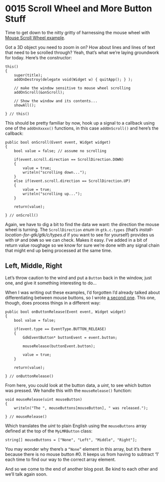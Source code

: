 # 0015 Scroll Wheel and More Button Stuff

Time to get down to the nitty gritty of harnessing the mouse wheel with [Mouse Scroll Wheel example](https://github.com/rontarrant/gtkDcoding/blob/master/005_mouse/mouse_005_05_scroll_wheel.d).

Got a 3D object you need to zoom in on? How about lines and lines of text that need to be scrolled through? Yeah, that’s what we’re laying groundwork for today. Here’s the constructor:

	this()
	{
		super(title);
		addOnDestroy(delegate void(Widget w) { quitApp(); } );
		
		// make the window sensitive to mouse wheel scrolling
		addOnScroll(&onScroll);
		
		// Show the window and its contents...
		showAll();
		
	} // this()

This should be pretty familiar by now, hook up a signal to a callback using one of the `addOnXxxxx()` functions, in this case `addOnScroll()` and here’s the callback:

	public bool onScroll(Event event, Widget widget)
	{
		bool value = false; // assume no scrolling
		
		if(event.scroll.direction == ScrollDirection.DOWN)
		{
			value = true;
			writeln("scrolling down...");
		}
		else if(event.scroll.direction == ScrollDirection.UP)
		{
			value = true;
			writeln("scrolling up...");
		}

		return(value);

	} // onScroll()

Again, we have to dig a bit to find the data we want: the direction the mouse wheel is turning. The `ScrollDirection` *enum* in `gtk.c.types` (that’s *install-location-for-gtk/gtk/c/types.d* if you want to see for yourself) provides us with `UP` and `DOWN` so we can check. Makes it easy. I’ve added in a bit of return value roughage so we know for sure we’re done with any signal chain that might end up being processed at the same time.

## Left, Middle, Right

Let’s throw caution to the wind and put a `Button` back in the window, just one, and give it something interesting to do…

When I was writing out these examples, I’d forgotten I’d already talked about differentiating between mouse buttons, so I wrote [a second one](https://github.com/rontarrant/gtkDcoding/blob/master/005_mouse/mouse_005_06_left_middle_right.d). This one, though, does process things in a different way:

	public bool onButtonRelease(Event event, Widget widget)
	{
		bool value = false;
		
		if(event.type == EventType.BUTTON_RELEASE)
		{
			GdkEventButton* buttonEvent = event.button;

			mouseRelease(buttonEvent.button);

			value = true;
		}

		return(value);
		
	} // onButtonRelease()

From here, you could look at the button data, a *uint*, to see which button was pressed. We handle this with the `mouseRelease()` function:

	void mouseRelease(uint mouseButton)
	{
		writeln("The ", mouseButtons[mouseButton], " was released.");
		
	} // mouseRelease()

Which translates the *uint* to plain English using the `mouseButtons` array defined at the top of the `MyLMRButton` class:

	string[] mouseButtons = ["None", "Left", "Middle", "Right"];

You may wonder why there’s a `“None”` element in this array, but it’s there because there is no mouse button #0. It keeps us from having to subtract ‘1’ each time to find our way to the correct array element.

And so we come to the end of another blog post. Be kind to each other and we’ll talk again soon.

